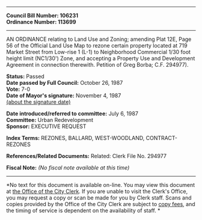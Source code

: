 * * * * *  
  
**Council Bill Number: [](#h0)[](#h2)106231**   
**Ordinance Number: 113699**  
  
* * * * *  
  
AN ORDINANCE relating to Land Use and Zoning; amending Plat 12E, Page 56 of the Official Land Use Map to rezone certain property located at 719 Market Street from Low-rise 1 (L-1) to Neighborhood Commercial 1/30 foot height limit (NC1/30') Zone, and accepting a Property Use and Development Agreement in connection therewith. Petition of Greg Borba; C.F. 294977).  
  
**Status:** Passed   
**Date passed by Full Council:** October 26, 1987   
**Vote:** 7-0   
**Date of Mayor's signature:** November 4, 1987   
[(about the signature date)](/~public/approvaldate.htm)   
  
  
**Date introduced/referred to committee:** July 6, 1987   
**Committee:** Urban Redevelopment   
**Sponsor:** EXECUTIVE REQUEST   
  
**Index Terms:** REZONES, BALLARD, WEST-WOODLAND, CONTRACT-REZONES  
  
**References/Related Documents:** Related: Clerk File No. 294977  
  
**Fiscal Note:** *(No fiscal note available at this time)*  
  
* * * * *  
  
*No text for this document is available on-line. You may view this document at [the Office of the City Clerk](http://www.seattle.gov/leg/clerk/contactUs.htm). If you are unable to visit the Clerk's Office, you may request a copy or scan be made for you by Clerk staff. Scans and copies provided by the Office of the City Clerk are subject to [copy fees](http://clerk.seattle.gov/~public/clerkfees.htm), and the timing of service is dependent on the availability of staff. *  
  
  
